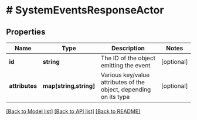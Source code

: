 # # SystemEventsResponseActor

## Properties

Name | Type | Description | Notes
------------ | ------------- | ------------- | -------------
**id** | **string** | The ID of the object emitting the event | [optional] 
**attributes** | **map[string,string]** | Various key/value attributes of the object, depending on its type | [optional] 

[[Back to Model list]](../../README.md#documentation-for-models) [[Back to API list]](../../README.md#documentation-for-api-endpoints) [[Back to README]](../../README.md)


